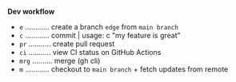 **Dev workflow**

- `e` ............ create a branch `edge` from `main branch`
- `c` ............ commit | usage: c "my feature is great"
- `pr` ........... create pull request
- `ci` ........... view CI status on GitHub Actions
- `mrg` .......... merge (gh cli)
- `m` ............ checkout to `main branch` + fetch updates from remote
